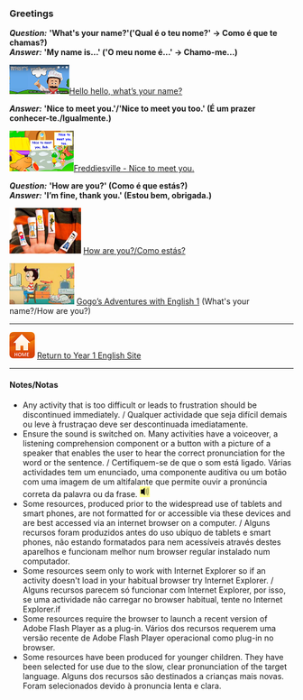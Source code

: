 ### Greetings  

***Question:*** **'What's your name?'('Qual é o teu nome?' -> Como é que te chamas?)**  
***Answer:*** **'My name is…' ('O meu nome é...' -> Chamo-me...)**  

[![wyn](/images/wyn1.png)](https://www.youtube.com/watch?v=Uv1JkBL5728)[Hello hello, what’s your name?](https://www.youtube.com/watch?v=Uv1JkBL5728) 

***Answer:*** **'Nice to meet you.'/'Nice to meet you too.' (É um prazer conhecer-te./Igualmente.)**  

[![ntmy](/images/ntmy.PNG)](https://www.youtube.com/watch?v=rSwypHirUkM)[Freddiesville - Nice to meet you.](https://www.youtube.com/watch?v=rSwypHirUkM)

***Question:*** **'How are you?' (Como é que estás?)**  
***Answer:*** **'I’m fine, thank you.' (Estou bem, obrigada.)**

[![hays](/images/hays.PNG)](https://www.youtube.com/watch?v=LxhOv3KnfA8) [How are you?/Como estás?](https://www.youtube.com/watch?v=LxhOv3KnfA8)  

[![gae1](/images/gae1.PNG)](https://www.youtube.com/watch?v=9R5-W3bMX4E) [Gogo’s Adventures with English 1](https://www.youtube.com/watch?v=9R5-W3bMX4E) (What's your name?/How are you?)

***
[![home](/images/home.PNG)](https://tangerina-pt.github.io/English/Year1) [Return to Year 1 English Site](https://tangerina-pt.github.io/English/Year1)  

***
#### Notes/Notas
* Any activity that is too difficult or leads to frustration should be discontinued immediately. / Qualquer actividade que seja difícil demais ou leve à frustraçao deve ser descontinuada imediatamente.
* Ensure the sound is switched on. Many activities have a voiceover, a listening comprehension component or a button with a picture of a speaker that enables the user to hear the correct pronunciation for the word or the sentence. / Certifiquem-se de que o som está ligado. Várias actividades tem um enunciado, uma componente auditiva ou um botão com uma imagem de um altifalante que permite ouvir a pronúncia correta da palavra ou da frase. ![spkr2](/images/spkr2.PNG)
* Some resources, produced prior to the widespread use of tablets and smart phones, are not formatted for or accessible via these devices and are best accessed via an internet browser on a computer. / Alguns recursos foram produzidos antes do uso ubíquo de tablets e smart phones, não estando formatados para nem acessíveis através destes aparelhos e funcionam melhor num browser regular instalado num computador.
* Some resources seem only to work with Internet Explorer so if an activity doesn't load in your habitual browser try Internet Explorer. / Alguns recursos parecem só funcionar com Internet Explorer, por isso, se uma actividade não carregar no browser habitual, tente no Internet Explorer.if
* Some resources require the browser to launch a recent version of Adobe Flash Player as a plug-in. Vários dos recursos requerem uma versão recente de Adobe Flash Player operacional como plug-in no browser.
* Some resources have been produced for younger children. They have been selected for use due to the slow, clear pronunciation of the target language. Alguns dos recursos são destinados a crianças mais novas. Foram selecionados devido à pronuncia lenta e clara.
